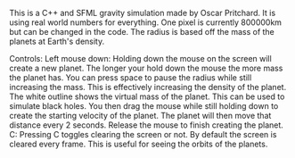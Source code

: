 This is a C++ and SFML gravity simulation made by Oscar Pritchard. 
It is using real world numbers for everything. One pixel is currently 800000km but can be changed in the code. 
The radius is based off the mass of the planets at Earth's density. 

Controls:
  Left mouse down:
    Holding down the mouse on the screen will create a new planet.
    The longer your hold down the mouse the more mass the planet has.
    You can press space to pause the radius while still increasing the mass. 
      This is effectively increasing the density of the planet. The white outline shows the virtual mass of the planet. This can be used to simulate black holes. 
    You then drag the mouse while still holding down to create the starting velocity of the planet. 
      The planet will then move that distance every 2 seconds.
    Release the mouse to finish creating the planet.
  C:
    Pressing C toggles clearing the screen or not. By default the screen is cleared every frame. This is useful for seeing the orbits of the planets.
